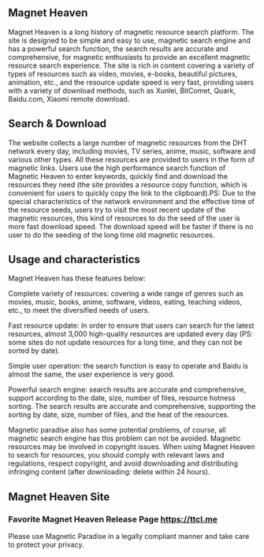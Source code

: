## Magnet Heaven

Magnet Heaven is a long history of magnetic resource search platform. The site is designed to be simple and easy to use, magnetic search engine and has a powerful search function, the search results are accurate and comprehensive, for magnetic enthusiasts to provide an excellent magnetic resource search experience. The site is rich in content covering a variety of types of resources such as video, movies, e-books, beautiful pictures, animation, etc., and the resource update speed is very fast, providing users with a variety of download methods, such as Xunlei, BitComet, Quark, Baidu.com, Xiaomi remote download.

## Search & Download

The website collects a large number of magnetic resources from the DHT network every day, including movies, TV series, anime, music, software and various other types. All these resources are provided to users in the form of magnetic links. Users use the high performance search function of Magnetic Heaven to enter keywords, quickly find and download the resources they need (the site provides a resource copy function, which is convenient for users to quickly copy the link to the clipboard).PS: Due to the special characteristics of the network environment and the effective time of the resource seeds, users try to visit the most recent update of the magnetic resources, this kind of resources to do the seed of the user is more fast download speed. The download speed will be faster if there is no user to do the seeding of the long time old magnetic resources.

## Usage and characteristics

Magnet Heaven has these features below:

Complete variety of resources: covering a wide range of genres such as movies, music, books, anime, software, videos, eating, teaching videos, etc., to meet the diversified needs of users. 

Fast resource update: In order to ensure that users can search for the latest resources, almost 3,000 high-quality resources are updated every day (PS: some sites do not update resources for a long time, and they can not be sorted by date). 

Simple user operation: the search function is easy to operate and Baidu is almost the same, the user experience is very good. 

Powerful search engine: search results are accurate and comprehensive, support according to the date, size, number of files, resource hotness sorting. The search results are accurate and comprehensive, supporting the sorting by date, size, number of files, and the heat of the resources.

Magnetic paradise also has some potential problems, of course, all magnetic search engine has this problem can not be avoided. Magnetic resources may be involved in copyright issues. When using Magnet Heaven to search for resources, you should comply with relevant laws and regulations, respect copyright, and avoid downloading and distributing infringing content (after downloading: delete within 24 hours).

## Magnet Heaven Site

### Favorite Magnet Heaven Release Page **<https://ttcl.me>**

Please use Magnetic Paradise in a legally compliant manner and take care to protect your privacy.
